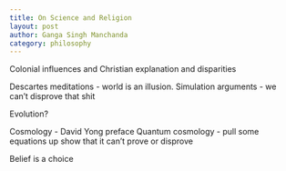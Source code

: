 ```yaml
---
title: On Science and Religion
layout: post
author: Ganga Singh Manchanda
category: philosophy
---
```




Colonial influences and Christian explanation and disparities 

Descartes meditations - world is an illusion. 
Simulation arguments - we can’t disprove that shit

Evolution?

Cosmology - David Yong preface
Quantum cosmology - pull some equations up show that it can’t prove or disprove

Belief is a choice
